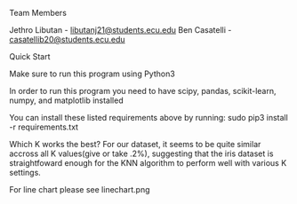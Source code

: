 Team Members

Jethro Libutan - libutanj21@students.ecu.edu
Ben Casatelli - casatellib20@students.ecu.edu

Quick Start

Make sure to run this program using Python3

In order to run this program you need to have scipy, pandas, scikit-learn, numpy, and matplotlib installed

You can install these listed requirements above by running:
sudo pip3 install -r requirements.txt

Which K works the best?
For our dataset, it seems to be quite similar accross all K values(give or take .2%), suggesting that the iris dataset is straightfoward enough for the KNN algorithm to perform well with various K settings. 

For line chart please see linechart.png
